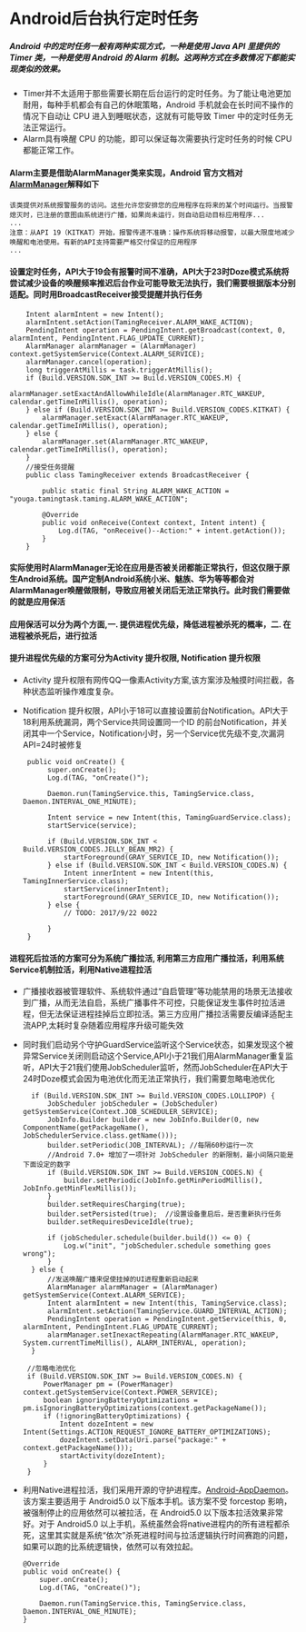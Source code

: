 # Android后台执行定时任务

##### Android 中的定时任务一般有两种实现方式，一种是使用 Java API 里提供的 Timer 类，一种是使用 Android 的 Alarm 机制。这两种方式在多数情况下都能实现类似的效果。

* Timer并不太适用于那些需要长期在后台运行的定时任务。为了能让电池更加耐用，每种手机都会有自己的休眠策略，Android 手机就会在长时间不操作的情况下自动让 CPU 进入到睡眠状态，这就有可能导致 Timer 中的定时任务无法正常运行。
* Alarm具有唤醒 CPU 的功能，即可以保证每次需要执行定时任务的时候 CPU 都能正常工作。

#### Alarm主要是借助AlarmManager类来实现，Android 官方文档对[AlarmManager](https://developer.android.com/reference/android/app/AlarmManager.html)解释如下
    该类提供对系统报警服务的访问。这些允许您安排您的应用程序在将来的某个时间运行。当报警熄灭时，已注册的意图由系统进行广播，如果尚未运行，则自动启动目标应用程序...
    ...
    注意：从API 19（KITKAT）开始，报警传递不准确：操作系统将移动报警，以最大限度地减少唤醒和电池使用。有新的API支持需要严格交付保证的应用程序
    ...
#### 设置定时任务，API大于19会有报警时间不准确，API大于23时Doze模式系统将尝试减少设备的唤醒频率推迟后台作业可能导致无法执行，我们需要根据版本分别适配。同时用BroadcastReceiver接受提醒并执行任务
        Intent alarmIntent = new Intent();
        alarmIntent.setAction(TamingReceiver.ALARM_WAKE_ACTION);
        PendingIntent operation = PendingIntent.getBroadcast(context, 0, alarmIntent, PendingIntent.FLAG_UPDATE_CURRENT);
        AlarmManager alarmManager = (AlarmManager) context.getSystemService(Context.ALARM_SERVICE);
        alarmManager.cancel(operation);
        long triggerAtMillis = task.triggerAtMillis();
        if (Build.VERSION.SDK_INT >= Build.VERSION_CODES.M) {
            alarmManager.setExactAndAllowWhileIdle(AlarmManager.RTC_WAKEUP, calendar.getTimeInMillis(), operation);
        } else if (Build.VERSION.SDK_INT >= Build.VERSION_CODES.KITKAT) {
            alarmManager.setExact(AlarmManager.RTC_WAKEUP, calendar.getTimeInMillis(), operation);
        } else {
            alarmManager.set(AlarmManager.RTC_WAKEUP, calendar.getTimeInMillis(), operation);
        }
        //接受任务提醒
        public class TamingReceiver extends BroadcastReceiver {
        
            public static final String ALARM_WAKE_ACTION = "youga.tamingtask.taming.ALARM_WAKE_ACTION";
        
            @Override
            public void onReceive(Context context, Intent intent) {
                Log.d(TAG, "onReceive()--Action:" + intent.getAction());
            }
        }
#### 实际使用时AlarmManager无论在应用是否被关闭都能正常执行，但这仅限于原生Android系统。国产定制Android系统小米、魅族、华为等等都会对AlarmManager唤醒做限制，导致应用被关闭后无法正常执行。此时我们需要做的就是应用保活
#### 应用保活可以分为两个方面,一. 提供进程优先级，降低进程被杀死的概率，二. 在进程被杀死后，进行拉活
#### 提升进程优先级的方案可分为Activity 提升权限, Notification 提升权限
* Activity 提升权限有网传QQ一像素Activity方案,该方案涉及触摸时间拦截，各种状态监听操作难度复杂。
* Notification 提升权限，API小于18可以直接设置前台Notification。API大于18利用系统漏洞，两个Service共同设置同一个ID 的前台Notification，并关闭其中一个Service，Notification小时，另一个Service优先级不变,次漏洞API=24时被修复

       public void onCreate() {
            super.onCreate();
            Log.d(TAG, "onCreate()");

            Daemon.run(TamingService.this, TamingService.class, Daemon.INTERVAL_ONE_MINUTE);

            Intent service = new Intent(this, TamingGuardService.class);
            startService(service);

            if (Build.VERSION.SDK_INT < Build.VERSION_CODES.JELLY_BEAN_MR2) {
                startForeground(GRAY_SERVICE_ID, new Notification());
            } else if (Build.VERSION.SDK_INT < Build.VERSION_CODES.N) {
                Intent innerIntent = new Intent(this, TamingInnerService.class);
                startService(innerIntent);
                startForeground(GRAY_SERVICE_ID, new Notification());
            } else {
                // TODO: 2017/9/22 0022

            }
       }

#### 进程死后拉活的方案可分为系统广播拉活, 利用第三方应用广播拉活，利用系统Service机制拉活，利用Native进程拉活

* 广播接收器被管理软件、系统软件通过“自启管理”等功能禁用的场景无法接收到广播，从而无法自启，系统广播事件不可控，只能保证发生事件时拉活进程，但无法保证进程挂掉后立即拉活。第三方应用广播拉活需要反编译适配主流APP,太耗时复杂随着应用程序升级可能失效
* 同时我们启动另个守护GuardService监听这个Service状态，如果发现这个被异常Service关闭则启动这个Service,API小于21我们用AlarmManager重复监听，API大于21我们使用JobScheduler监听，然而JobScheduler在API大于24时Doze模式会因为电池优化而无法正常执行，我们需要忽略电池优化

        if (Build.VERSION.SDK_INT >= Build.VERSION_CODES.LOLLIPOP) {
            JobScheduler jobScheduler = (JobScheduler) getSystemService(Context.JOB_SCHEDULER_SERVICE);
            JobInfo.Builder builder = new JobInfo.Builder(0, new ComponentName(getPackageName(), JobSchedulerService.class.getName()));
            builder.setPeriodic(JOB_INTERVAL); //每隔60秒运行一次
            //Android 7.0+ 增加了一项针对 JobScheduler 的新限制，最小间隔只能是下面设定的数字
            if (Build.VERSION.SDK_INT >= Build.VERSION_CODES.N) {
                builder.setPeriodic(JobInfo.getMinPeriodMillis(), JobInfo.getMinFlexMillis());
            }
            builder.setRequiresCharging(true);
            builder.setPersisted(true);  //设置设备重启后，是否重新执行任务
            builder.setRequiresDeviceIdle(true);

            if (jobScheduler.schedule(builder.build()) <= 0) {
                Log.w("init", "jobScheduler.schedule something goes wrong");
            }
        } else {
            //发送唤醒广播来促使挂掉的UI进程重新启动起来
            AlarmManager alarmManager = (AlarmManager) getSystemService(Context.ALARM_SERVICE);
            Intent alarmIntent = new Intent(this, TamingService.class);
            alarmIntent.setAction(TamingService.GUARD_INTERVAL_ACTION);
            PendingIntent operation = PendingIntent.getService(this, 0, alarmIntent, PendingIntent.FLAG_UPDATE_CURRENT);
            alarmManager.setInexactRepeating(AlarmManager.RTC_WAKEUP, System.currentTimeMillis(), ALARM_INTERVAL, operation);
        }
        
       //忽略电池优化
       if (Build.VERSION.SDK_INT >= Build.VERSION_CODES.N) {
           PowerManager pm = (PowerManager) context.getSystemService(Context.POWER_SERVICE);
           boolean ignoringBatteryOptimizations = pm.isIgnoringBatteryOptimizations(context.getPackageName());
           if (!ignoringBatteryOptimizations) {
               Intent dozeIntent = new Intent(Settings.ACTION_REQUEST_IGNORE_BATTERY_OPTIMIZATIONS);
               dozeIntent.setData(Uri.parse("package:" + context.getPackageName()));
               startActivity(dozeIntent);
           }
       }
    
* 利用Native进程拉活，我们采用开源的守护进程库。[Android-AppDaemon](https://github.com/Coolerfall/Android-AppDaemon)。该方案主要适用于 Android5.0 以下版本手机。该方案不受 forcestop 影响，被强制停止的应用依然可以被拉活，在 Android5.0 以下版本拉活效果非常好。对于 Android5.0 以上手机，系统虽然会将native进程内的所有进程都杀死，这里其实就是系统“依次”杀死进程时间与拉活逻辑执行时间赛跑的问题，如果可以跑的比系统逻辑快，依然可以有效拉起。

      @Override
      public void onCreate() {
          super.onCreate();
          Log.d(TAG, "onCreate()");
  
          Daemon.run(TamingService.this, TamingService.class, Daemon.INTERVAL_ONE_MINUTE);
      }
    
